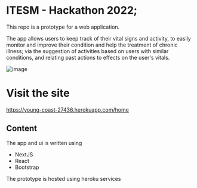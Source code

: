 # ITESM - Hackathon 2022;

This repo is a prototype for a web application.

The app allows users to keep track
of their vital signs and activity, to easily monitor and improve their
condition and help the treatment of chronic illness; via the suggestion
of activities based on users with similar conditions, and relating past actions
to effects on the user's vitals.

![image](https://user-images.githubusercontent.com/40474768/166170639-417e7a0b-d34b-4137-9d8c-5ff97fe41090.png)

# Visit the site

https://young-coast-27436.herokuapp.com/home

## Content

The app and ui is written using
- NextJS
- React
- Bootstrap

The prototype is hosted using heroku services
